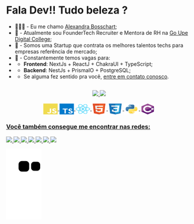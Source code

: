 # Fala Dev!! Tudo beleza ?

- 👨🏽‍💻 -  Eu me chamo [Alexandra Bosschart](https://www.linkedin.com/in/alexandra-bosschart-b1250647);
- 💜 - Atualmente sou FounderTech Recruiter e Mentora de RH na [Go Upe Digital College](https://www.linkedin.com/company/querywork);
- 🦄 - Somos uma Startup que contrata os melhores talentos techs para empresas referência de mercado;
- 💸 - Constantemente temos vagas para:
- - **Frontend**: NextJs + ReactJ + ChakraUI + TypeScript;
- - **Backend**: NestJs + PrismaIO + PostgreSQL;
- - Se alguma fez sentido pra você, [entre em contato conosco](https://www.linkedin.com/company/querywork).

##

<div align="center">
  <a href="https://github.com/Xandabosschart">
  <img height="180em" src="https://github-readme-stats.vercel.app/api?username=Xandabosschart&show_icons=true&theme=midnight-purple&include_all_commits=true&count_private=true"/>
  <img height="180em" src="https://github-readme-stats.vercel.app/api/top-langs/?username=paulopelaez&layout=compact&langs_count=7&theme=midnight-purple"/>
</div>

<div align="center" style="display: inline_block"><br>
  <img align="center" alt="Pelaez-Js" height="30" width="40" src="https://raw.githubusercontent.com/devicons/devicon/master/icons/javascript/javascript-plain.svg">
  <img align="center" alt="Pelaez-Ts" height="30" width="40" src="https://raw.githubusercontent.com/devicons/devicon/master/icons/typescript/typescript-plain.svg">
  <img align="center" alt="Pelaez-React" height="30" width="40" src="https://raw.githubusercontent.com/devicons/devicon/master/icons/react/react-original.svg">
  <img align="center" alt="Pelaez-HTML" height="30" width="40" src="https://raw.githubusercontent.com/devicons/devicon/master/icons/html5/html5-original.svg">
  <img align="center" alt="Pelaez-CSS" height="30" width="40" src="https://raw.githubusercontent.com/devicons/devicon/master/icons/css3/css3-original.svg">
  <img align="center" alt="Pelaez-Python" height="30" width="40" src="https://raw.githubusercontent.com/devicons/devicon/master/icons/python/python-original.svg">
  <img align="center" alt="Pelaez-Csharp" height="30" width="40" src="https://raw.githubusercontent.com/devicons/devicon/master/icons/csharp/csharp-original.svg">
  
</div>
  
  ### Você também consegue me encontrar nas redes: 
  
 
<div> 
  <a href="https://www.youtube.com/channel/UCywV9Q7gvVNi-6bAJRomLPQ" target="_blank">
    <img src="https://img.shields.io/badge/YouTube-FF0000?style=for-the-badge&logo=youtube&logoColor=white" target="_blank">
  </a>
  
  <a href="https://instagram.com/gooo.uuup" target="_blank">
    <img src="https://img.shields.io/badge/-Instagram-%23E4405F?style=for-the-badge&logo=instagram&logoColor=white" target="_blank">
  </a>
 	<a href="https://www.twitch.tv/paulopelaez" target="_blank">
    <img src="https://img.shields.io/badge/Twitch-9146FF?style=for-the-badge&logo=twitch&logoColor=white" target="_blank">
  </a>
  
  <a href="https://discord.gg/xandabosschart" target="_blank">
    <img src="https://img.shields.io/badge/Discord-7289DA?style=for-the-badge&logo=discord&logoColor=white" target="_blank">
  </a>
  
  <a href="mailto:goupvagas.com.br">
    <img src="https://img.shields.io/badge/-Gmail-%23333?style=for-the-badge&logo=gmail&logoColor=white" target="_blank">
  </a>
  
  <a href="https://www.linkedin.com/in/alexandra-bosschart-b1250647" target="_blank">
    <img src="https://img.shields.io/badge/-LinkedIn-%230077B5?style=for-the-badge&logo=linkedin&logoColor=white" target="_blank">
  </a> 
  
   <a href="https://wa.me/5585996128996" target="_blank">
   <img src="https://img.shields.io/badge/WhatsApp-25D366?style=for-the-badge&logo=whatsapp&logoColor=white" target="_blank">
  </a> 
 
  ![Snake animation](https://github.com/paulopelaez/paulopelaez/blob/output/github-grid-snake.svg)
 
</div>
